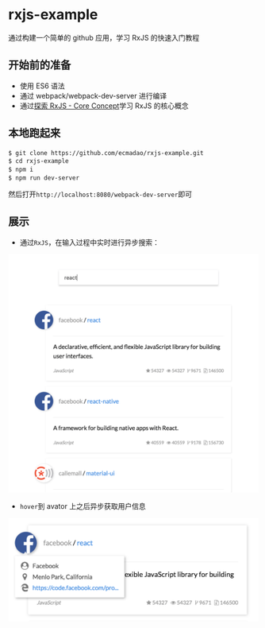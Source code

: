 # rxjs-example

通过构建一个简单的 github 应用，学习 RxJS 的快速入门教程

## 开始前的准备

- 使用 ES6 语法
- 通过 webpack/webpack-dev-server 进行编译
- 通过[探索 RxJS - Core Concept](https://github.com/ecmadao/Coding-Guide/blob/master/Notes/RxJS/%E6%8E%A2%E7%B4%A2RxJS-CoreConcept.md)学习 RxJS 的核心概念

## 本地跑起来

```bash
$ git clone https://github.com/ecmadao/rxjs-example.git
$ cd rxjs-example
$ npm i
$ npm run dev-server
```

然后打开`http://localhost:8080/webpack-dev-server`即可

## 展示

- 通过`RxJS`，在输入过程中实时进行异步搜索：

![search repos](./readme/search_repos.png)

- `hover`到 avator 上之后异步获取用户信息

![fetch user info](./readme/fetch_info.png) 

<!-- ## 教程目录 [猛戳这里看教程]() -->
